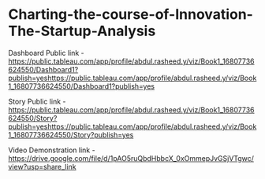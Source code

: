 # Charting-the-course-of-Innovation-The-Startup-Analysis


Dashboard Public link - https://public.tableau.com/app/profile/abdul.rasheed.y/viz/Book1_16807736624550/Dashboard1?publish=yeshttps://public.tableau.com/app/profile/abdul.rasheed.y/viz/Book1_16807736624550/Dashboard1?publish=yes 

Story Public link - https://public.tableau.com/app/profile/abdul.rasheed.y/viz/Book1_16807736624550/Story?publish=yeshttps://public.tableau.com/app/profile/abdul.rasheed.y/viz/Book1_16807736624550/Story?publish=yes 

Video Demonstration link - https://drive.google.com/file/d/1pAO5ruQbdHbbcX_0xOmmepJvGSjVTgwc/view?usp=share_link
